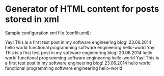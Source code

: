Generator of HTML content for posts stored in xml
===============

Sample configuration xml file (confih.xml):

<posts tag="section">
    <post tag="article">
        <title tag="header">Hello World!1</title>
        <description tag="div">Yay! This is a first test post in my software engineering blog!</description>
        <date tag="div">23.06.2014</date>
        <keywords tag="div">
            <keyword tag="span">hello world</keyword>
            <keyword tag="span">functional programming</keyword>
            <keyword tag="span">software engineering</keyword>
        </keywords>
        <link tag="a" href="hello1.html">hello-world</link>
    </post>
    <post tag="article">
        <title tag="header">Hello World!2</title>
        <description tag="div">Yay! This is a first test post in my software engineering blog!</description>
        <date tag="div">23.06.2014</date>
        <keywords tag="div">
            <keyword tag="span">hello world</keyword>
            <keyword tag="span">functional programming</keyword>
            <keyword tag="span">software engineering</keyword>
        </keywords>
        <link tag="a" href="hello2.html">hello-world</link>
    </post>
    <post tag="article">
        <title tag="header">Hello World!3</title>
        <description tag="div">Yay! This is a first test post in my software engineering blog!</description>
        <date tag="div">23.06.2014</date>
        <keywords tag="div">
            <keyword tag="span">hello world</keyword>
            <keyword tag="span">functional programming</keyword>
            <keyword tag="span">software engineering</keyword>
        </keywords>
        <link tag="a" href="hello3.html">hello-world</link>
    </post>
</posts>
